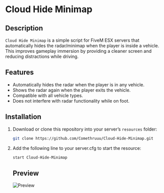 # Cloud Hide Minimap

## Description
`Cloud Hide Minimap` is a simple script for FiveM ESX servers that automatically hides the radar/minimap when the player is inside a vehicle. This improves gameplay immersion by providing a cleaner screen and reducing distractions while driving.

## Features
- Automatically hides the radar when the player is in any vehicle.
- Shows the radar again when the player exits the vehicle.
- Compatible with all vehicle types.
- Does not interfere with radar functionality while on foot.

## Installation

1. Download or clone this repository into your server’s `resources` folder:
   ```bash
   git clone https://github.com/Comethruuu/Cloud-Hide-Minimap.git
   ```
2. Add the following line to your server.cfg to start the resource:
   ```bash
   start Cloud-Hide-Minimap
   ```

   ## Preview
   ![Preview](https://cdn.discordapp.com/attachments/1157215462225084428/1373273780562038874/Screenshot_2025-05-17_190947.png?ex=6829d05f&is=68287edf&hm=82f3476e6a66530fd979db6eaf28cd06f1b8d622a0eefdd1e6d5fc1fc9f2db1a&)

